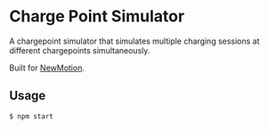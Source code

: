 # Charge Point Simulator
A chargepoint simulator that simulates multiple charging sessions at different chargepoints simultaneously.

Built for [NewMotion](https://www.newmotion.com/).

## Usage
````shell
$ npm start
````
